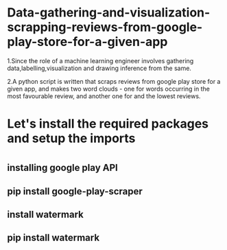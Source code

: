 # Data-gathering-and-visualization-scrapping-reviews-from-google-play-store-for-a-given-app
1.Since the role of a machine learning engineer involves gathering data,labelling,visualization and drawing inference from the same.

2.A python script is written that scraps reviews from google play store for a given app, and makes two word clouds - one for words         occurring in the most favourable review, and another one for and the lowest reviews.

<h1>Let's install the required packages and setup the imports<h1/>

<h2>installing google play API<h2/>
  
pip install google-play-scraper
<h2>install watermark<h2/>
  
pip install watermark
